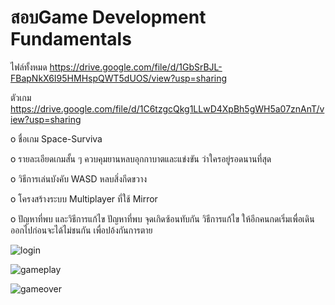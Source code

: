 # สอบGame Development Fundamentals
ไฟล์ทั้งหมด https://drive.google.com/file/d/1GbSrBJL-FBapNkX6I95HMHspQWT5dUOS/view?usp=sharing

ตัวเกม https://drive.google.com/file/d/1C6tzgcQkg1LLwD4XpBh5gWH5a07znAnT/view?usp=sharing


o ชื่อเกม Space-Surviva

o รายละเอียดเกมสั้น ๆ ควบคุมยานหลบอุกกาบาตและแข่งขัน ว่าใครอยู่รอดนานที่สุด

o วิธีการเล่นบังคับ WASD หลบสิ่งกีดขวาง

o โครงสร้างระบบ Multiplayer ที่ใช้ Mirror

o ปัญหาที่พบ และวิธีการแก้ไข ปัญหาที่พบ จุดเกิดซ้อนทับกัน วิธีการแก้ไข ให้อีกคนกดเริ่มเพื่อเดินออกไปก่อนจะได้ไม่ชนกัน เพื่อปอ้งกันการตาย

![login](https://github.com/user-attachments/assets/f3947f7e-9b2c-44ff-b4b1-95b8ed5895ce)

![gameplay](https://github.com/user-attachments/assets/149f9d8e-9427-44a9-8a74-214c605c2e1f)

![gameover](https://github.com/user-attachments/assets/cc112bbd-1c0f-4aa5-a6d4-eb017328308e)
